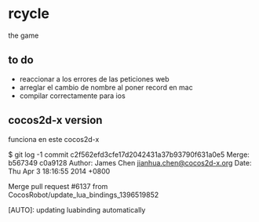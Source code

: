 rcycle
======

the game






## to do ##

- reaccionar a los errores de las peticiones web
- arreglar el cambio de nombre al poner record en mac
- compilar correctamente para ios


## cocos2d-x version ##

funciona en este cocos2d-x

$ git log -1
commit c2f562efd3cfe17d2042431a37b93790f631a0e5
Merge: b567349 c0a9128
Author: James Chen <jianhua.chen@cocos2d-x.org>
Date:   Thu Apr 3 18:16:55 2014 +0800

Merge pull request #6137 from CocosRobot/update_lua_bindings_1396519852

[AUTO]: updating luabinding automatically

